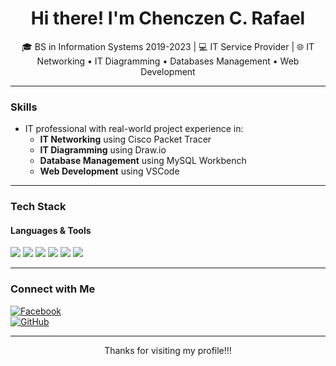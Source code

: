 <h1 align="center">Hi there! I'm Chenczen C. Rafael</h1>
<p align="center">🎓 BS in Information Systems 2019-2023 | 💻 IT Service Provider | 🌐 IT Networking • IT Diagramming • Databases Management • Web Development</p>

---

### Skills

- IT professional with real-world project experience in:
  - **IT Networking** using Cisco Packet Tracer
  - **IT Diagramming** using Draw.io
  - **Database Management** using MySQL Workbench
  - **Web Development** using VSCode

  
---

### Tech Stack

#### **Languages & Tools**
<p align="left">
  <img src="https://img.shields.io/badge/-Cisco-1BA0D7?style=flat&logo=cisco&logoColor=white" />
  <img src="https://img.shields.io/badge/-MySQL-4479A1?style=flat&logo=mysql&logoColor=white" />
  <img src="https://img.shields.io/badge/-HTML5-E34F26?style=flat&logo=html5&logoColor=white" />
  <img src="https://img.shields.io/badge/-CSS3-1572B6?style=flat&logo=css3&logoColor=white" />
  <img src="https://img.shields.io/badge/-JavaScript-F7DF1E?style=flat&logo=javascript&logoColor=black" />
  <img src="https://img.shields.io/badge/-PHP-777BB4?style=flat&logo=php&logoColor=white" />
</p>

---


### Connect with Me

[![Facebook](https://img.shields.io/badge/Facebook-%231877F2.svg?style=flat&logo=facebook&logoColor=white)](https://www.facebook.com/IT.ako.pero.bobo)    
[![GitHub](https://img.shields.io/badge/GitHub-%23121011.svg?style=flat&logo=github&logoColor=white)](https://github.com/ITArchitect111)

---

<p align="center">Thanks for visiting my profile!!!</p>
